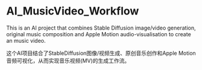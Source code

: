# AI_MusicVideo_Workflow
This is an AI project that combines Stable Diffusion image/video generation, original music composition and Apple Motion audio-visualisation to create an music video.

这个AI项目结合了StableDiffusion图像/视频生成、原创音乐创作和Apple Motion音频可视化，从而实现音乐视频(MV)的生成工作流。

